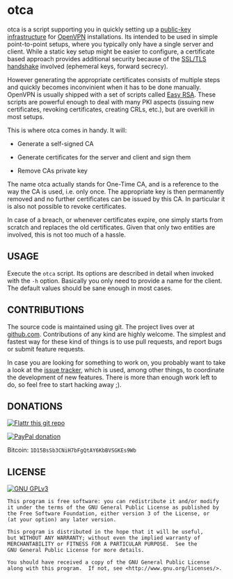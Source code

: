 # otca

otca is a script supporting you in quickly setting up a [public-key
infrastructure][x509] for [OpenVPN][openvpn] installations. Its intended to be
used in simple point-to-point setups, where you typically only have a single
server and client. While a static key setup might be easier to configure, a
certificate based approach provides additional security because of the
[SSL/TLS handshake][tls] involved (ephemeral keys, forward secrecy).

However generating the appropriate certificates consists of multiple steps
and quickly becomes inconvinient when it has to be done manually. OpenVPN is
usually shipped with a set of scripts called [Easy RSA][easy-rsa]. These
scripts are powerful enough to deal with many PKI aspects (issuing new
certificates, revoking certificates, creating CRLs, etc.), but are overkill
in most setups.

This is where otca comes in handy. It will:

 - Generate a self-signed CA

 - Generate certificates for the server and client and sign them

 - Remove CAs private key

The name otca actually stands for One-Time CA, and is a reference to the way
the CA is used, i.e. only once. The appropriate key is then permanently removed
and no further certificates can be issued by this CA. In particular it is also
not possible to revoke certificates.

In case of a breach, or whenever certificates expire, one simply starts from
scratch and replaces the old certificates. Given that only two entities are
involved, this is not too much of a hassle.

## USAGE

Execute the `otca` script. Its options are described in detail when invoked
with the `-h` option. Basically you only need to provide a name for the client.
The default values should be sane enough in most cases.

## CONTRIBUTIONS

The source code is maintained using git. The project lives over at
[github.com][github-repo]. Contributions of any kind are highly welcome. The
simplest and fastest way for these kind of things is to use pull requests, and
report bugs or submit feature requests.

In case you are looking for something to work on, you probably want to take a
look at the [issue tracker][issue-tracker], which is used, among other things,
to coordinate the development of new features. There is more than enough work
left to do, so feel free to start hacking away ;).

## DONATIONS

[![Flattr this git repo](http://api.flattr.com/button/flattr-badge-large.png "Flattr This!")](https://flattr.com/submit/auto?user_id=johnpatcher&url=https://github.com/kbabioch/otca)

[![PayPal donation](https://www.paypalobjects.com/en_US/i/btn/btn_donate_SM.gif "PayPal")](https://www.paypal.com/cgi-bin/webscr?cmd=_donations&business=karol%40babioch%2ede&lc=DE&item_name=otca&no_note=0&currency_code=EUR&bn=PP%2dDonationsBF%3abtn_donateCC_LG%2egif%3aNonHostedGuest)

Bitcoin: `1D15BsSb3CNiH7bFgQtAY6KbBVSGKEs9Wb`

## LICENSE

[![GNU GPLv3](http://www.gnu.org/graphics/gplv3-127x51.png "GNU GPLv3")](http://www.gnu.org/licenses/gpl.html)

    This program is free software: you can redistribute it and/or modify
    it under the terms of the GNU General Public License as published by
    the Free Software Foundation, either version 3 of the License, or
    (at your option) any later version.

    This program is distributed in the hope that it will be useful,
    but WITHOUT ANY WARRANTY; without even the implied warranty of
    MERCHANTABILITY or FITNESS FOR A PARTICULAR PURPOSE.  See the
    GNU General Public License for more details.

    You should have received a copy of the GNU General Public License
    along with this program.  If not, see <http://www.gnu.org/licenses/>.

[x509]: https://en.wikipedia.org/wiki/X.509
[openvpn]: https://openvpn.net/
[tls]: https://en.wikipedia.org/wiki/Transport_Layer_Security
[easy-rsa]: https://openvpn.net/easyrsa.html
[broken-revocation]: http://news.netcraft.com/archives/2013/05/13/how-certificate-revocation-doesnt-work-in-practice.html
[github-repo]: https://github.com/kbabioch/otca
[issue-tracker]: https://github.com/kbabioch/otca/issues

